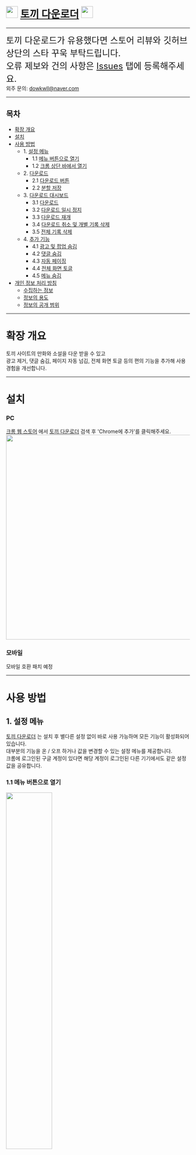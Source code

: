 # <img src="https://github.com/lsh4711/rabbit-downloader/assets/120231876/8ef83cc3-c2c5-4d09-9375-8d4479f50e26" style="width: 2rem;" /> [토끼 다운로더](https://chromewebstore.google.com/detail/%ED%86%A0%EB%81%BC-%EB%8B%A4%EC%9A%B4%EB%A1%9C%EB%8D%94/ohldgfmhhadhcemnbepnciaoanbbaeba) <img src="https://github.com/lsh4711/rabbit-downloader/assets/120231876/8ef83cc3-c2c5-4d09-9375-8d4479f50e26" style="width: 2rem;" />

---

<span style="font-size: 1.5rem">토끼 다운로드가 유용했다면 스토어 리뷰와 깃허브 상단의 스타 꾸욱 부탁드립니다.  
오류 제보와 건의 사항은 [Issues](https://github.com/lsh4711/rabbit-downloader/issues) 탭에 등록해주세요.</span>  
외주 문의: [dowkwll@naver.com](mailto:dowlwll@naver.com)

---

## 목차

- [확장 개요](#확장-개요)
- [설치](#설치)
- [사용 방법](#사용-방법)
    - 1\. [설정 메뉴](#1-설정-메뉴)
        - 1.1 [메뉴 버튼으로 열기](#11-메뉴-버튼으로-열기)
        - 1.2 [크롬 상단 바에서 열기](#12-크롬-확장-목록에서-열기)
    - 2\. [다운로드](#2-다운로드)
        - 2.1 [다운로드 버튼](#21-다운로드-버튼)
        - 2.2 [분할 저장](#22-분할-저장)
    - 3\. [다운로드 대시보드](#3-다운로드-대시보드)
        - 3.1 [다운로드](#31-다운로드)
        - 3.2 [다운로드 일시 정지](#32-다운로드-일시-정지)
        - 3.3 [다운로드 재개](#33-다운로드-재개)
        - 3.4 [다운로드 취소 및 개별 기록 삭제](#34-다운로드-취소-및-개별-기록-삭제)
        - 3.5 [전체 기록 삭제](#35-전체-기록-삭제)
    - 4\. [추가 기능](#4-추가-기능)
        - 4.1 [광고 및 팝업 숨김](#41-광고-및-팝업-숨김)
        - 4.2 [댓글 숨김](#42-댓글-숨김)
        - 4.3 [자동 페이징](#43-자동-페이징)
        - 4.4 [전체 화면 토글](#44-전체-화면-토글)
        - 4.5 [메뉴 숨김](#45-메뉴-숨김)
- [개인 정보 처리 방침](#개인-정보-처리-방침)
    - [수집하는 정보](#수집하는-정보)
    - [정보의 용도](#정보의-용도)
    - [정보의 공개 범위](#정보의-공개-범위)

---

# 확장 개요

토끼 사이트의 만화와 소설을 다운 받을 수 있고  
광고 제거, 댓글 숨김, 페이지 자동 넘김, 전체 화면 토글 등의 편의 기능을 추가해 사용 경험을 개선합니다.

---

# 설치

### PC

[크롬 웹 스토어](https://chromewebstore.google.com/category/extensions)
에서 [토끼 다운로더](https://chromewebstore.google.com/detail/%ED%86%A0%EB%81%BC-%EB%8B%A4%EC%9A%B4%EB%A1%9C%EB%8D%94/ohldgfmhhadhcemnbepnciaoanbbaeba)
검색 후 'Chrome에 추가'를 클릭해주세요.
<img src="https://github.com/lsh4711/rabbit-downloader/assets/120231876/1fd1ea19-3cb8-409f-b07a-2c6dce3be7e3" style="width: 35rem" />

### 모바일
모바일 호환 패치 예정

---

# 사용 방법

## 1. 설정 메뉴

[토끼 다운로더](https://chromewebstore.google.com/detail/%ED%86%A0%EB%81%BC-%EB%8B%A4%EC%9A%B4%EB%A1%9C%EB%8D%94/ohldgfmhhadhcemnbepnciaoanbbaeba)
는 설치 후 별다른 설정 없이 바로 사용 가능하며 모든 기능이
활성화되어 있습니다.  
대부분의 기능을 온 / 오프 하거나 값을 변경할 수 있는 설정 메뉴를 제공합니다.  
크롬에 로그인된 구글 계정이 있다면 해당 계정이 로그인된 다른 기기에서도 같은 설정 값을 공유합니다.

### 1.1 메뉴 버튼으로 열기

<img src="https://github.com/lsh4711/rabbit-downloader/assets/120231876/ec9b5005-9947-48fa-b4e4-daae056e533a"  width="50%" />

### 1.2 크롬 확장 목록에서 열기

<img src="https://github.com/lsh4711/rabbit-downloader/assets/120231876/2bcfe08d-1108-43b7-b196-c1dde9aa28de"  width="25%" />

고정 시켜두면 바로 열 수 있습니다.

## 2. 다운로드

### 2.1 다운로드 버튼

설정 메뉴의 '다운로드'가 활성화되면 페이지 상단에 다운로드 버튼이 표시됩니다.  
다운로드는 회차 목록과 뷰어 페이지에서만 가능합니다.  
회차 목록 페이지에서 클릭 시 해당 작품의 모든 회차를 다운로드합니다.  
뷰어 페이지에서 클릭 시 현재 보고 있는 회차만 다운로드합니다.

<img src="https://github.com/lsh4711/rabbit-downloader/assets/120231876/499188cb-057b-4768-8fc7-f159b09a11b3"  width="50%" />
<img src="https://github.com/lsh4711/rabbit-downloader/assets/120231876/aec52381-7e1e-451f-8473-8bcb98ab1274"  width="50%" />
<img src="https://github.com/lsh4711/rabbit-downloader/assets/120231876/b31a26d9-3820-4648-b594-023616276c7a"  width="50%" />

### 2.2 분할 저장

설정 메뉴의 '분할 저장'이 활성화되면 만화, 웹툰 다운로드 시 소제목(회차 제목)으로 생성된 폴더안에 이미지가 들어갑니다.  
비활성화되면 이미지에 순서만 매겨집니다.

```
# 분활 저장 활성화         | # 분활 저장 비활성화  
abc.zip                 | abc.zip          
    |                   |    |    
    |--- abc_1화 (폴더)  |    |--- 1.jpg      
    |       |           |    |--- ...   
    |       |--- 1.jpg  |    |--- 90.jpg      
    |       |--- ...    |    |--- ...  
    |       |--- 30.jpg |    |--- 100.jpg                  
    |                   |                  
    |--- ...            |                  
    |                   |                  
    |--- abc_11화 (폴더) |                  
```

소설은 분할 저장 옵션과 관계 없이 하나의 텍스트 파일로 다운로드됩니다.

## 3. 다운로드 대시보드

다운로드 진행 상황을 확인하고 관리할 수 있는 대시보드를 제공합니다.  
메뉴 버튼을 통해 열 수 있습니다.

<img src="https://github.com/lsh4711/rabbit-downloader/assets/120231876/4254e3bc-ab5c-4e4b-a287-99a909034cb6"  width="50%" />

### 3.1 다운로드

진행중인 다운로드가 없으면 대시보드에도 [다운로드 버튼](#21-다운로드-버튼)이 표시됩니다.  
클릭하면 현재 페이지의 콘텐츠를 다운로드합니다.

### 3.2 다운로드 일시 정지

다운로드 진행 중일 때 정지 버튼을 클릭하거나, 문제가 발생해 다운로드 작업이 강제로 중단되면   
일시 정지(중단) 상태가 되어 나중에 이어서 다운로드할 수 있습니다.

### 3.3 다운로드 재개

일시 정지(중단) 상태일 때 재시작 버튼을 누르면 임시 저장된 부분부터 다운로드합니다.  
1.0 버전에서는 10화 마다 임시 저장됩니다.  
예시: 55화에서 일시 정지(혹은 중단) -> 50화부터 다운로드 재개

### 3.4 다운로드 취소 및 개별 기록 삭제

대시보드의 작업 위에 마우스를 올릴 때 나타나는 휴지통 아이콘을 클릭하면  
진행 중이거나 대기 중인 다운로드 작업은 취소되고 완료된 작업은 기록이 삭제됩니다.  
(1.0 버전에서는 항상 먼저 추가된 순서대로 다운로드 작업을 처리하므로 우선시하고 싶은 작업이 있다면 앞의 작업을 취소해야합니다.)

### 3.5 전체 기록 삭제

기록 삭제 버튼을 클릭하면 다운로드 완료된 모든 작업의 기록을 삭제합니다.  
진행중인 작업과 대기중인 작업은 유지됩니다.

## 4. 추가 기능

### 4.1 광고 및 팝업 숨김

설정 메뉴에서 광고와 팝업 숨김 여부를 각각 선택할 수 있습니다.

<img src="https://github.com/lsh4711/rabbit-downloader/assets/120231876/decc404d-6521-4c3a-a8c1-86fb024302c0"  width="50%" />

### 4.2 댓글 숨김

설정 메뉴 또는 댓글 위의 있는 토글 버튼으로 댓글 숨김 여부를 선택할 수 있습니다.

<img src="https://github.com/lsh4711/rabbit-downloader/assets/120231876/17fc8750-025c-4a00-9c2a-d21288634eb8"  width="50%" />

### 4.3 자동 페이징

설정 메뉴의 '자동 페이징'이 활성화되어 있을 때 뷰어 페이지에서 콘텐츠(사진, 텍스트)의 마지막에 도달하면 자동 페이징 안내 메시지가 표시됩니다.  
안내 메시지가 표시 중일 때 화면 아무 곳을 클릭하면 자동 페이징이 취소되고 메시지가 사라질 떄 까지 기다리면 다음 화로 이동합니다.  
안내 메시지의 유지 시간은 설정 메뉴의 '알림 시간'과 같으며 알림 시간이 짧아질수록 자동 페이징이 더 빨리 실행됩니다.  
설정 메뉴의 '자동 페이징'을 비활성화하거나 알림 시간을 0초로 설정하면 메시지도 표시되지 않고 자동 페이징도 실행되지 않습니다.

<img src="https://github.com/lsh4711/rabbit-downloader/assets/120231876/2422bcab-c34e-4d68-a6c0-2e62bbe726ae"  width="50%" />

### 4.4 전체 화면 토글

뷰어 페이지에서 콘텐츠(사진, 텍스트)를 더블 클릭하면 전체 화면으로 전환됩니다.  
콘텐츠를 다시 더블 클릭하면 원래 창 크기로 돌아옵니다.

### 4.5 메뉴 숨김

뷰어 페이지에서 스크롤하거나 콘텐츠(사진, 텍스트)를 클릭하면 메뉴가 숨겨집니다.  
콘텐츠 마지막에 도달하거나 콘텐츠를 클릭하면 메뉴가 다시 나타납니다.  
모바일 모드에서만 되는 기능이었지만 PC 모드에서도 가능해지도록 했으며 기존보다 더 빠르게 반응합니다.

---

# 개인 정보 처리 방침

## 수집하는 정보

이용자 수를 확인하기 위해 토끼 다운로더를 이용할 때 날짜와 횟수를 기록합니다.   
권한을 허락한 사용자에 한해서 구글 계정의 간략한 식별 정보를 알 수 있습니다.   
민감한 권한은 하나도 포함하지 않습니다.   
그 외 별도의 개인 정보를 요구하지 않습니다.

## 정보의 용도

수집한 이용 정보는 통계를 위해서만 사용되며   
사용자 식별 정보는 토끼 다운로더의 추가 기능을 제공하는 데 있어 사용자를 식별하기 위해서 필요합니다.

## 정보의 공개 범위

개인의 이용 정보와 사용자 계정 정보는 외부로 공개되지 않으며   
전체 이용자의 사용 횟수만 집계하여 공개합니다.

## OAuth 권한

1대1 문의 등 앞으로 추가되는 개인화된 기능을 제공하기 위해서   
구글 OAuth를 이용해 사용자를 식별하고 사용자의 문의 내역 등 필요한 정보와 함께 저장하고 앱을 사용할 때 제공합니다.

![image](https://github.com/lsh4711/rabbit-downloader/assets/120231876/466c9b6a-29b4-4fa5-903b-0e7011c65a83)
